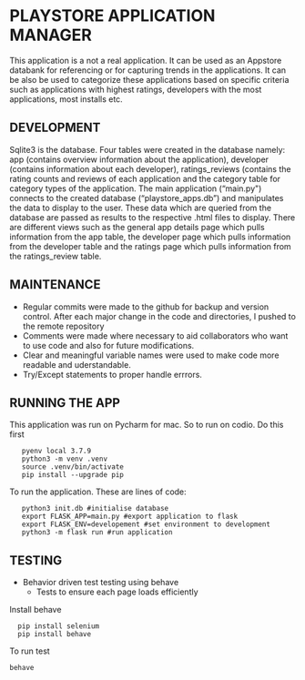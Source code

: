 # **PLAYSTORE APPLICATION MANAGER**

This application is a not a real application. It can be used as an Appstore databank for referencing or for capturing trends in the applications. It can be also be used to categorize these applications based on specific criteria such as applications with highest ratings, developers with the most applications, most installs etc.

## DEVELOPMENT

Sqlite3 is the database. Four tables were created in the database namely: app (contains overview information about the application), developer (contains information about each developer), ratings_reviews (contains the rating counts and reviews of each application and the category table for category types of the application. The main application (“main.py") connects to the created database (“playstore_apps.db”) and manipulates the data to display to the user. These data which are queried from the database are passed as results to the respective .html files to display. There are different views such as the general app details page which pulls information from the app table, the developer page which pulls information from the developer table and the ratings page which pulls information from the ratings_review table. 

## MAINTENANCE
- Regular commits were made to the github for backup and version control. After each major change in the code and directories, I pushed to the remote repository 
- Comments were made where necessary to aid collaborators who want to use code and also for future modifications.
- Clear and meaningful variable names were used to make code more readable and uderstandable.
- Try/Except statements to proper handle errrors.


## RUNNING THE APP
This application was run on Pycharm for mac. So to run on codio. Do this first
```
   pyenv local 3.7.9
   python3 -m venv .venv
   source .venv/bin/activate
   pip install --upgrade pip
 ```
To run the application. These are lines of code:
```
   python3 init.db #initialise database
   export FLASK_APP=main.py #export application to flask
   export FLASK_ENV=developement #set environment to development
   python3 -m flask run #run application
```

## TESTING
- Behavior driven test testing using behave
  - Tests to ensure each page loads efficiently

Install behave
```
  pip install selenium
  pip install behave
```
To run test

`behave`
